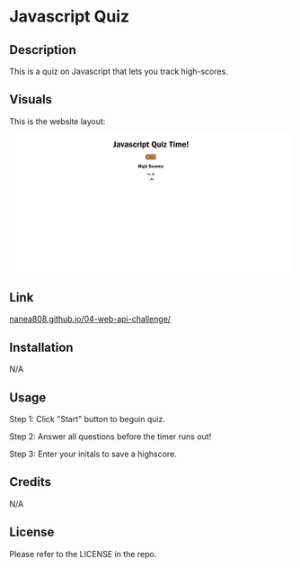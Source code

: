 # Javascript Quiz

## Description

This is a quiz on Javascript that lets you track high-scores.

## Visuals

This is the website layout:

![site layout](./assets/images/quiz-site.png)

## Link

[nanea808.github.io/04-web-api-challenge/](https://nanea808.github.io/04-web-api-challenge/)

## Installation

N/A

## Usage

Step 1: Click "Start" button to beguin quiz.

Step 2: Answer all questions before the timer runs out!

Step 3: Enter your initals to save a highscore.

## Credits

N/A

## License

Please refer to the LICENSE in the repo.

